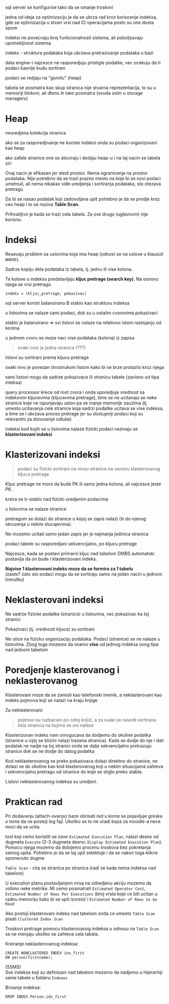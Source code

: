 sql server se konfigurise tako da se smanje troskovi

jedna od ideja za optimizaciju je da se ubrza rad kroz koriscenje indeksa, gde se optimizacija u stvari vrsi nad IO operacijama posto su one dosta spore

indeksi ne povecvaju broj funkcionalnosti sistema, ali poboljsavaju upotrebljivost sistema

indeks - struktura podataka koja ubrzava pretrazivanje podataka u bazi

data engine-i najcesce ne rasporedjuju pristigle podatke, vec ocekuju da ti podaci kasnije budu sortirani

podaci se redjaju na "gomilu" (heap)

tabela se posmatra kao skup stranica
nije stvarna reprezentacija, to su u memoriji blokovi, ali dbms ih tako posmatra (svuda osim u storage manageru)


# Heap

neuredjena kolekcija stranica

ako se za rasporedjivanje ne koriste indeksi onda su podaci organizovani kao heap

ako zafale stranice one se alociraju i dodaju heap-u i na taj nacin se tabela siri

Ovaj nacin je efikasan jer stedi prostor. 
Nema ogranicenja na prostor podataka. 
Nije potrebno da se trazi prazno mesto na koje bi se novi podaci umetnuli, ali nema nikakav vide uredjenja i sortiranja podataka, sto otezava pretragu

Da bi se nasao podatak koji zadovoljava upit potrebno je da se prodje kroz ceo heap i to se naziva **Table Scan**. 

Prihvatljivo je kada se trazi cela tabela. Za sve drugo (uglavnom) nije korisno.

# Indeksi

Resavaju problem sa uslovima koje ima heap (odnosi se na uslove u klauzuli `WHERE`).

Sadrze kopiju dela podataka iz tabela, tj. jednu ili vise kolona. 

Te kolone u indeksu predstavljaju **kljuc pretrage (search key)**. Na osnovu njega se vrsi pretraga.

```
indeks = (kljuc_pretrage, pokazivac)
```

sql server koristi balansirano B stablo kao strukturu indeksa

u listovima se nalaze sami podaci, dok su u ostalim cvorovima pokazivaci

stablo je balansirano => svi listovi se nalaze na relativno istom rastojanju od korena

u jednom cvoru se moze naci vise podataka (kolona) iz zapisa

> svaki cvor je jedna stranica (???)

listovi su sortirani prema kljucu pretrage

svaki nivo je povezan dvostrukom listom kako bi se brze prolazilo kroz njega

sami listovi mogu da sadrze pokazivace ili stranicu tabele (zavisno od tipa inteksa)

query processor krece od root cvora i onda uporedjuje vrednost sa indeksnim kljucevima (kljucevima pretrage), time se ne 
ucitavaju se neke stranice koje ne ispunjavaju uslov pa se manje memorije zauzima (tj. umesto ucitavanja cele stranice koja 
sadrzi podatke ucitava se vise indeksa, a time se i ubrzava proces pretrage jer su dostupniji podaci koji su relevantni
za donosenje odluke)

indeksi kod kojih se u listovima nalaze fizicki podaci nazivaju se **klasterizovani indeksi**

# Klasterizovani indeksi

> podaci su fizicki sortirani na nivou stranice na osnovu klasterovanog kljuca pretrage

Kljuc pretrage ne mora da bude PK ili samo jedna kolona, ali najcesce jeste PK.

kreira se b-stablo nad fizicki uredjenim podacima

u listovima se nalaze stranice

pretragom se dolazi do stranice u kojoj se zapis nalazi (ili do njenog okruzenja u nekim slucajevima). 

Ne mozemo ucitati samo jedan zapis jer je najmanja jedinica stranica

podaci tabele su rasporedjani sekvencijalno, po kljucu pretrage

Najcesce, kada se postavi primarni kljuc nad tabelom DMBS automatski postavlja da on bude i klasterizovani indeks.

**Najvise 1 klasterovani indeks moze da se formira za 1 tabelu**  
(zasto? zato sto podaci mogu da se sortiraju samo na jedan nacin u jednom trenutku)


# Neklasterovani indeksi

Ne sadrze fizicke podatke (stranice) u listovima, vec pokazivac ka toj stranici

Pokazivaci (tj. vrednosti kljuca) su sortirani

Ne utice na fizicku organizaciju podataka. Podaci (stranice) se ne nalaze u listovima. 
Zbog toga mozemo da imamo **vise** od jednog indeksa ovog tipa nad jednom tabelom

# Poredjenje klasterovanog i neklasterovanog

Klasterovani moze da se zamisli kao telefonski imenik, 
a neklasterovani kao indeks pojmova koji se nalazi na kraju knjige

Za neklasterovani:
> pojmovi su razbacani po celoj knjizi, a za svaki se navodi sortirana lista 
stranica na kojima se oni nalaze


Klasterizovan indeks nam omogucava da dodjemo do okoline podatka (stranice u cijoj se blizini nalazi trazena stranica). 
Kada se dodje do nje i dati podatak ne nadje na toj stranici onda se dalje sekvencijalno pretrazuju stranice dok se ne 
dodje do datog podatka


Kod neklasterovanog se preko pokazivaca dolazi direktno do stranice, ne dolazi se do okoline kao kod
klasterovanog koji u nekim situacijama zahteva i sekvencijalnu pretragu od stranice do koje se stiglo
preko stabla.

Listovi neklasterovanog indeksa su uredjeni.

# Praktican rad

Pri dodavanju (attach-ovanju) baze obrisati red u kome se pojavljuje greska o tome
da ne postoji log fajl. Ukoliko se to ne uradi baza za moodle-a nece moci da se ucita

tool koji cemo koristiti se zove `Estimated Execution Plan`, nalazi desno od
dugmeta `Execute` (2-3 dugmeta desno; `Display Estimated Execution Plan`).  
Pomocu njega mozemo da dobijemo procenu troskova bez pokretanja samog upita.
Potrebno je da se taj upit selektuje i da se nakon toga klikne spomenuto dugme 


`Table Scan` - cita se stranica po stranica 
(radi se kada nema indeksa nad tabelom)


U execution planu postavljanjem misa na odredjenu akciju mozemo da vidimo neke metrike.
Mi cemo posmatrati `Estimated Operator Cost`, `Estimated Number of Rows Per Executions`
(broj vrsta koje ce biti ucitan u radnu memoriju kako bi se upit izvrsio) i
`Estimated Number of Rows to be Read`


Ako postoji klasterovani indeks nad tabelom onda ce umesto `Table Scan` pisati
`Clustered Index Scan`


Troskovi pretrage pomocu klasterovanog indeksa u odnosu na `Table Scan` se ne menjaju
ukoliko se zahteva cela tabela.

Kreiranje neklasterovanog indeksa:
```TSQL 
CREATE NONCLUSTERED INDEX inx_first
ON person(firstname);
```

(SSMS)  
Sve indekse koji su definisani nad tabelom mozemo da nadjemo u hijerarhiji same tabele
u folderu `Indexes`

Brisanje indeksa:
```TSQL
DROP INDEX Person.idx_first
```